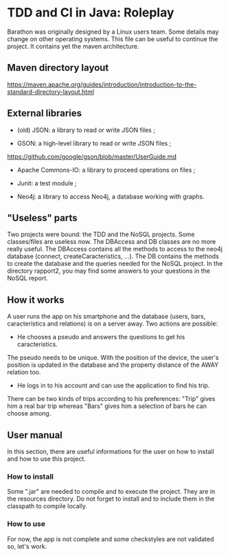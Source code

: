 # TDD and CI in Java: Roleplay
Barathon was originally designed by a Linux users team. Some details may change on other operating systems. This file can be useful to continue the project.
It contains yet the maven architecture.

## Maven directory layout
https://maven.apache.org/guides/introduction/introduction-to-the-standard-directory-layout.html

## External libraries
* (old) JSON: a library to read or write JSON files ;

* GSON: a high-level library to read or write JSON files ;

https://github.com/google/gson/blob/master/UserGuide.md

* Apache Commons-IO: a library to proceed operations on files ;

* Junit: a test module ;

* Neo4j: a library to access Neo4j, a database working with graphs.

## "Useless" parts
Two projects were bound: the TDD and the NoSQL projects. Some classes/files are useless now. The DBAccess and DB classes are no more really useful. The DBAccess contains all the methods to access to the neo4j database (connect, createCaracteristics, ...). The DB contains the methods to create the database and the queries needed for the NoSQL project.
In the directory rapport2, you may find some answers to your questions in the NoSQL report.

## How it works
A user runs the app on his smartphone and the database (users, bars, caracteristics and relations) is on a server away. Two actions are possible:
* He chooses a pseudo and answers the questions to get his caracteristics.

The pseudo needs to be unique. With the position of the device, the user's position is updated in the database and the property distance of the AWAY relation too.

* He logs in to his account and can use the application to find his trip.

There can be two kinds of trips according to his preferences: "Trip" gives him a real bar trip whereas "Bars" gives him a selection of bars he can choose among. 

## User manual
In this section, there are useful informations for the user on how to install and how to use this project.

### How to install
Some ".jar" are needed to compile and to execute the project. They are in the resources directory. Do not forget to install and to include them in the classpath to compile locally.

### How to use
For now, the app is not complete and some checkstyles are not validated so, let's work.
